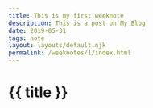 ```yaml
---
title: This is my first weeknote
description: This is a post on My Blog
date: 2019-05-31
tags: note
layout: layouts/default.njk
permalink: /weeknotes/1/index.html
---
```


# {{ title }}
